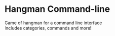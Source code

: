 # Hangman Command-line
Game of hangman for a command line interface\
Includes categories, commands and more!
